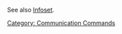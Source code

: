 See also [Infoset](:Category:_Infoset.md "wikilink").

[Category: Communication
Commands](Category:_Communication_Commands "wikilink")
